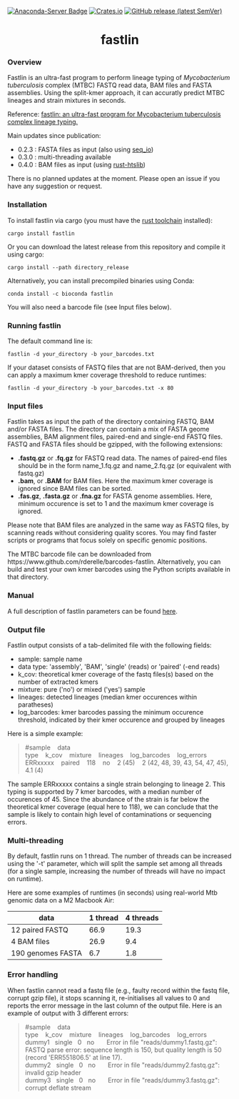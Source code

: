 [![Anaconda-Server Badge](https://img.shields.io/badge/install%20with-bioconda-brightgreen.svg?style=flat)](https://bioconda.github.io/recipes/fastlin/README.html) 
[![Crates.io](https://img.shields.io/crates/v/fastlin)](https://crates.io/crates/fastlin)
[![GitHub release (latest SemVer)](https://img.shields.io/github/v/release/rderelle/fastlin)](https://github.com/rderelle/fastlin/releases)

<h1 align="center">fastlin</h1>


### Overview

Fastlin is an ultra-fast program to perform lineage typing of <i>Mycobacterium tuberculosis</i> complex (MTBC) FASTQ read data, BAM files and FASTA assemblies. Using the split-kmer approach, it can accuratly predict MTBC lineages and strain mixtures in seconds.

Reference: [fastlin: an ultra-fast program for Mycobacterium tuberculosis complex lineage typing.](https://doi.org/10.1093/bioinformatics/btad648)

Main updates since publication:
+ 0.2.3 : FASTA files as input (also using [seq_io](https://github.com/markschl/seq_io))
+ 0.3.0 : multi-threading available
+ 0.4.0 : BAM files as input (using [rust-htslib](https://github.com/rust-bio/rust-htslib))

There is no planned updates at the moment. Please open an issue if you have any suggestion or request.

### Installation
To install fastlin via cargo (you must have the [rust toolchain](https://www.rust-lang.org/tools/install) installed):
```
cargo install fastlin
```
Or you can download the latest release from this repository and compile it using cargo:
```
cargo install --path directory_release
```
Alternatively, you can install precompiled binaries using Conda:
```
conda install -c bioconda fastlin
```
You will also need a barcode file (see Input files below).

### Running fastlin
The default command line is:
```
fastlin -d your_directory -b your_barcodes.txt
```
If your dataset consists of FASTQ files that are not BAM-derived, then you can apply a maximum kmer coverage threshold to reduce runtimes: 
```
fastlin -d your_directory -b your_barcodes.txt -x 80
```

### Input files
<p>Fastlin takes as input the path of the directory containing FASTQ, BAM and/or FASTA files. The directory can contain a mix of FASTA geome assemblies, BAM alignment files, paired-end and single-end FASTQ files. FASTQ and FASTA files should be gzipped, with the following extensions:</p>

- **.fastq.gz** or **.fq.gz** for FASTQ read data. The names of paired-end files should be in the form name_1.fq.gz and name_2.fq.gz (or equivalent with fastq.gz)
- **.bam**, or **.BAM** for BAM files. Here the maximum kmer coverage is ignored since BAM files can be sorted.
- **.fas.gz**, **.fasta.gz** or **.fna.gz** for FASTA genome assemblies. Here, minimum occurence is set to 1 and the maximum kmer coverage is ignored.

<p>Please note that BAM files are analyzed in the same way as FASTQ files, by scanning reads without considering quality scores.
You may find faster scripts or programs that focus solely on specific genomic positions.</p> 

<p>The MTBC barcode file can be downloaded from https://www.github.com/rderelle/barcodes-fastlin. 
Alternatively, you can build and test your own kmer barcodes using the Python scripts available in that directory.</p> 

### Manual

A full description of fastlin parameters can be found [here](https://github.com/rderelle/fastlin/blob/main/parameters.md).

### Output file
Fastlin output consists of a tab-delimited file with the following fields:
+ sample: sample name
+ data type: 'assembly', 'BAM', 'single' (reads) or 'paired' (-end reads)
+ k_cov: theoretical kmer coverage of the fastq files(s) based on the number of extracted kmers
+ mixture: pure ('no') or mixed ('yes') sample
+ lineages: detected lineages (median kmer occurences within paratheses)
+ log_barcodes: kmer barcodes passing the minimum occurence threshold, indicated by their kmer occurence and grouped by lineages

Here is a simple example:
> #sample&nbsp;&nbsp;&nbsp;&nbsp;data type&nbsp;&nbsp;&nbsp;&nbsp;k_cov&nbsp;&nbsp;&nbsp;&nbsp;mixture&nbsp;&nbsp;&nbsp;&nbsp;lineages&nbsp;&nbsp;&nbsp;&nbsp;log_barcodes&nbsp;&nbsp;&nbsp;&nbsp;log_errors  
ERRxxxxx&nbsp;&nbsp;&nbsp;&nbsp;paired&nbsp;&nbsp;&nbsp;&nbsp;118&nbsp;&nbsp;&nbsp;&nbsp;no&nbsp;&nbsp;&nbsp;&nbsp;2 (45)&nbsp;&nbsp;&nbsp;&nbsp;2 (42, 48, 39, 43, 54, 47, 45), 4.1 (4)

The sample ERRxxxxx contains a single strain belonging to lineage 2. This typing is supported by 7 kmer barcodes, with a median number of occurences of 45. Since the abundance of the strain is far below the theoretical kmer coverage (equal here to 118), we can conclude that the sample is likely to contain high level of contaminations or sequencing errors.

### Multi-threading
<p>By default, fastlin runs on 1 thread. The number of threads can be increased using the '-t' parameter, which will split the sample set among all threads (for a single sample, increasing the number of threads will have no impact on runtime).</p>

<p>Here are some examples of runtimes (in seconds) using real-world Mtb genomic data on a M2 Macbook Air:</p>
<div align="center">

| data               | 1 thread  | 4 threads |
|--------------------|-----------|-----------|
| 12 paired FASTQ    |   66.9    | 19.3      |
| 4 BAM files        |   26.9    | 9.4       |
| 190 genomes FASTA  |   6.7     | 1.8       |

</div>

### Error handling
<p>When fastlin cannot read a fastq file (e.g., faulty record within the fastq file, corrupt gzip file), it stops scanning it, re-initialises all values to 0 and reports the error message in the last column of the output file. Here is an example of output with 3 different errors:</p>

> #sample&nbsp;&nbsp;&nbsp;&nbsp;data type&nbsp;&nbsp;&nbsp;&nbsp;k_cov&nbsp;&nbsp;&nbsp;&nbsp;mixture&nbsp;&nbsp;&nbsp;&nbsp;lineages&nbsp;&nbsp;&nbsp;&nbsp;log_barcodes&nbsp;&nbsp;&nbsp;&nbsp;log_errors  
dummy1&nbsp;&nbsp;&nbsp;single&nbsp;&nbsp;&nbsp;0&nbsp;&nbsp;&nbsp;no&nbsp;&nbsp;&nbsp;&nbsp;&nbsp;&nbsp;&nbsp;Error in file "reads/dummy1.fastq.gz": FASTQ parse error: sequence length is 150, but quality length is 50 (record 'ERR551806.5' at line 17).  
dummy2&nbsp;&nbsp;&nbsp;single&nbsp;&nbsp;&nbsp;0&nbsp;&nbsp;&nbsp;no&nbsp;&nbsp;&nbsp;&nbsp;&nbsp;&nbsp;&nbsp;Error in file "reads/dummy2.fastq.gz": invalid gzip header  
dummy3&nbsp;&nbsp;&nbsp;single&nbsp;&nbsp;&nbsp;0&nbsp;&nbsp;&nbsp;no&nbsp;&nbsp;&nbsp;&nbsp;&nbsp;&nbsp;&nbsp;Error in file "reads/dummy3.fastq.gz": corrupt deflate stream
